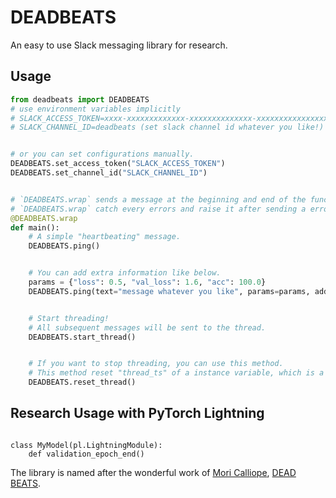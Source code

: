# DEADBEATS

An easy to use Slack messaging library for research.

## Usage

```python
from deadbeats import DEADBEATS
# use environment variables implicitly
# SLACK_ACCESS_TOKEN=xxxx-xxxxxxxxxxxxx-xxxxxxxxxxxxxx-xxxxxxxxxxxxxxxxxxxxxxxx (Get your own Slack API access token)
# SLACK_CHANNEL_ID=deadbeats (set slack channel id whatever you like!)


# or you can set configurations manually.
DEADBEATS.set_access_token("SLACK_ACCESS_TOKEN")
DEADBEATS.set_channel_id("SLACK_CHANNEL_ID")


# `DEADBEATS.wrap` sends a message at the beginning and end of the function.
# `DEADBEATS.wrap` catch every errors and raise it after sending a error message.
@DEADBEATS.wrap
def main():
    # A simple "heartbeating" message.
    DEADBEATS.ping()


    # You can add extra information like below.
    params = {"loss": 0.5, "val_loss": 1.6, "acc": 100.0}
    DEADBEATS.ping(text="message whatever you like", params=params, additional="info", huga="huga")


    # Start threading!
    # All subsequent messages will be sent to the thread.
    DEADBEATS.start_thread()


    # If you want to stop threading, you can use this method.
    # This method reset "thread_ts" of a instance variable, which is a id of thread.
    DEADBEATS.reset_thread()
```


## Research Usage with PyTorch Lightning

```

class MyModel(pl.LightningModule):
    def validation_epoch_end()

```



The library is named after the wonderful work of [Mori Calliope](https://www.youtube.com/channel/UCL_qhgtOy0dy1Agp8vkySQg), [DEAD BEATS]((https://youtu.be/6ydgEipkUEU)).
